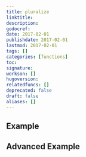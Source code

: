 ```yaml
---
title: pluralize
linktitle:
description:
godocref:
date: 2017-02-01
publishdate: 2017-02-01
lastmod: 2017-02-01
tags: []
categories: [functions]
toc:
signature:
workson: []
hugoversion:
relatedfuncs: []
deprecated: false
draft: false
aliases: []
---
```


## Example

## Advanced Example

